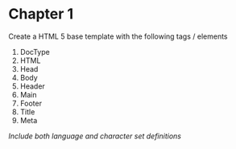 # Chapter 1
Create a HTML 5 base template with the following tags / elements

1. DocType
2. HTML
3. Head
4. Body
5. Header
6. Main
7. Footer
8. Title
9. Meta

*Include both language and character set definitions*